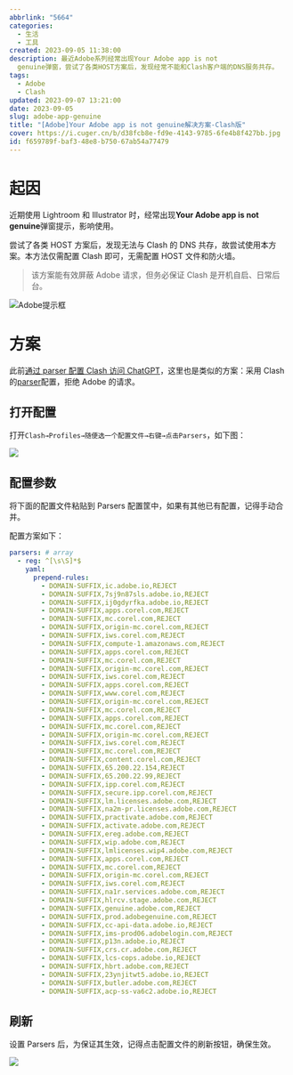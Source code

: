 ```yaml
---
abbrlink: "5664"
categories:
  - 生活
  - 工具
created: 2023-09-05 11:38:00
description: 最近Adobe系列经常出现Your Adobe app is not
  genuine弹窗，尝试了各类HOST方案后，发现经常不能和Clash客户端的DNS服务共存。
tags:
  - Adobe
  - Clash
updated: 2023-09-07 13:21:00
date: 2023-09-05
slug: adobe-app-genuine
title: "[Adobe]Your Adobe app is not genuine解决方案-Clash版"
cover: https://i.cuger.cn/b/d38fcb8e-fd9e-4143-9785-6fe4b8f427bb.jpg
id: f659789f-baf3-48e8-b750-67ab54a77479
---
```


# 起因

近期使用 Lightroom 和 Illustrator 时，经常出现**Your Adobe app is not genuine**弹窗提示，影响使用。

尝试了各类 HOST 方案后，发现无法与 Clash 的 DNS 共存，故尝试使用本方案。本方法仅需配置 Clash 即可，无需配置 HOST 文件和防火墙。

> 该方案能有效屏蔽 Adobe 请求，但务必保证 Clash 是开机自启、日常后台。

![Adobe提示框](https://i.cuger.cn/b/4e0b96fd-0358-4878-8844-2a93dbd0da68.jpg)

# 方案

此前[通过 parser 配置 Clash 访问 ChatGPT](https://blog.cuger.cn/p/8c09/)，这里也是类似的方案：采用 Clash 的[parser](https://docs.cfw.lbyczf.com/contents/parser.html)配置，拒绝 Adobe 的请求。

## 打开配置

打开`Clash→Profiles→随便选一个配置文件→右键→点击Parsers`，如下图：

![](https://i.cuger.cn/b/f28b0c73-0928-4b9b-88fb-375ee145abe7.png)

## 配置参数

将下面的配置文件粘贴到 Parsers 配置筐中，如果有其他已有配置，记得手动合并。

配置方案如下：

```yaml
parsers: # array
  - reg: ^[\s\S]*$
    yaml:
      prepend-rules:
        - DOMAIN-SUFFIX,ic.adobe.io,REJECT
        - DOMAIN-SUFFIX,7sj9n87sls.adobe.io,REJECT
        - DOMAIN-SUFFIX,ij0gdyrfka.adobe.io,REJECT
        - DOMAIN-SUFFIX,apps.corel.com,REJECT
        - DOMAIN-SUFFIX,mc.corel.com,REJECT
        - DOMAIN-SUFFIX,origin-mc.corel.com,REJECT
        - DOMAIN-SUFFIX,iws.corel.com,REJECT
        - DOMAIN-SUFFIX,compute-1.amazonaws.com,REJECT
        - DOMAIN-SUFFIX,apps.corel.com,REJECT
        - DOMAIN-SUFFIX,mc.corel.com,REJECT
        - DOMAIN-SUFFIX,origin-mc.corel.com,REJECT
        - DOMAIN-SUFFIX,iws.corel.com,REJECT
        - DOMAIN-SUFFIX,apps.corel.com,REJECT
        - DOMAIN-SUFFIX,www.corel.com,REJECT
        - DOMAIN-SUFFIX,origin-mc.corel.com,REJECT
        - DOMAIN-SUFFIX,mc.corel.com,REJECT
        - DOMAIN-SUFFIX,apps.corel.com,REJECT
        - DOMAIN-SUFFIX,mc.corel.com,REJECT
        - DOMAIN-SUFFIX,origin-mc.corel.com,REJECT
        - DOMAIN-SUFFIX,iws.corel.com,REJECT
        - DOMAIN-SUFFIX,mc.corel.com,REJECT
        - DOMAIN-SUFFIX,content.corel.com,REJECT
        - DOMAIN-SUFFIX,65.200.22.154,REJECT
        - DOMAIN-SUFFIX,65.200.22.99,REJECT
        - DOMAIN-SUFFIX,ipp.corel.com,REJECT
        - DOMAIN-SUFFIX,secure.ipp.corel.com,REJECT
        - DOMAIN-SUFFIX,lm.licenses.adobe.com,REJECT
        - DOMAIN-SUFFIX,na2m-pr.licenses.adobe.com,REJECT
        - DOMAIN-SUFFIX,practivate.adobe.com,REJECT
        - DOMAIN-SUFFIX,activate.adobe.com,REJECT
        - DOMAIN-SUFFIX,ereg.adobe.com,REJECT
        - DOMAIN-SUFFIX,wip.adobe.com,REJECT
        - DOMAIN-SUFFIX,lmlicenses.wip4.adobe.com,REJECT
        - DOMAIN-SUFFIX,apps.corel.com,REJECT
        - DOMAIN-SUFFIX,mc.corel.com,REJECT
        - DOMAIN-SUFFIX,origin-mc.corel.com,REJECT
        - DOMAIN-SUFFIX,iws.corel.com,REJECT
        - DOMAIN-SUFFIX,na1r.services.adobe.com,REJECT
        - DOMAIN-SUFFIX,hlrcv.stage.adobe.com,REJECT
        - DOMAIN-SUFFIX,genuine.adobe.com,REJECT
        - DOMAIN-SUFFIX,prod.adobegenuine.com,REJECT
        - DOMAIN-SUFFIX,cc-api-data.adobe.io,REJECT
        - DOMAIN-SUFFIX,ims-prod06.adobelogin.com,REJECT
        - DOMAIN-SUFFIX,p13n.adobe.io,REJECT
        - DOMAIN-SUFFIX,crs.cr.adobe.com,REJECT
        - DOMAIN-SUFFIX,lcs-cops.adobe.io,REJECT
        - DOMAIN-SUFFIX,hbrt.adobe.com,REJECT
        - DOMAIN-SUFFIX,23ynjitwt5.adobe.io,REJECT
        - DOMAIN-SUFFIX,butler.adobe.com,REJECT
        - DOMAIN-SUFFIX,acp-ss-va6c2.adobe.io,REJECT
```

## 刷新

设置 Parsers 后，为保证其生效，记得点击配置文件的刷新按钮，确保生效。

![](https://i.cuger.cn/b/0a68724d-69bd-4509-b165-0f72cb92d3ca.png)

